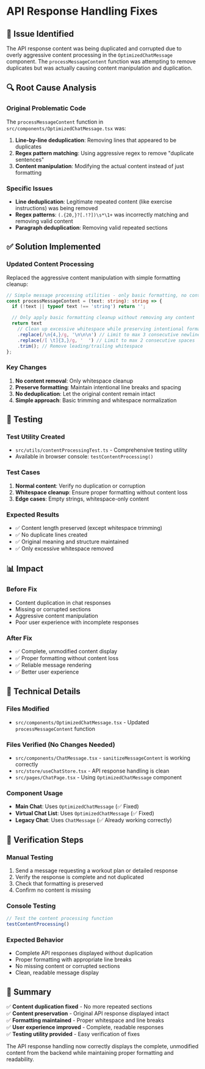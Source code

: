 # API Response Handling Fixes

## 🎯 Issue Identified

The API response content was being duplicated and corrupted due to overly aggressive content processing in the `OptimizedChatMessage` component. The `processMessageContent` function was attempting to remove duplicates but was actually causing content manipulation and duplication.

## 🔍 Root Cause Analysis

### Original Problematic Code
The `processMessageContent` function in `src/components/OptimizedChatMessage.tsx` was:

1. **Line-by-line deduplication**: Removing lines that appeared to be duplicates
2. **Regex pattern matching**: Using aggressive regex to remove "duplicate sentences"
3. **Content manipulation**: Modifying the actual content instead of just formatting

### Specific Issues
- **Line deduplication**: Legitimate repeated content (like exercise instructions) was being removed
- **Regex patterns**: `(.{20,}?[.!?])\s*\1+` was incorrectly matching and removing valid content
- **Paragraph deduplication**: Removing valid repeated sections

## ✅ Solution Implemented

### Updated Content Processing
Replaced the aggressive content manipulation with simple formatting cleanup:

```typescript
// Simple message processing utilities - only basic formatting, no content manipulation
const processMessageContent = (text: string): string => {
  if (!text || typeof text !== 'string') return '';

  // Only apply basic formatting cleanup without removing any content
  return text
    // Clean up excessive whitespace while preserving intentional formatting
    .replace(/\n{4,}/g, '\n\n\n') // Limit to max 3 consecutive newlines
    .replace(/[ \t]{3,}/g, '  ') // Limit to max 2 consecutive spaces
    .trim(); // Remove leading/trailing whitespace
};
```

### Key Changes
1. **No content removal**: Only whitespace cleanup
2. **Preserve formatting**: Maintain intentional line breaks and spacing
3. **No deduplication**: Let the original content remain intact
4. **Simple approach**: Basic trimming and whitespace normalization

## 🧪 Testing

### Test Utility Created
- `src/utils/contentProcessingTest.ts` - Comprehensive testing utility
- Available in browser console: `testContentProcessing()`

### Test Cases
1. **Normal content**: Verify no duplication or corruption
2. **Whitespace cleanup**: Ensure proper formatting without content loss
3. **Edge cases**: Empty strings, whitespace-only content

### Expected Results
- ✅ Content length preserved (except whitespace trimming)
- ✅ No duplicate lines created
- ✅ Original meaning and structure maintained
- ✅ Only excessive whitespace removed

## 📊 Impact

### Before Fix
- Content duplication in chat responses
- Missing or corrupted sections
- Aggressive content manipulation
- Poor user experience with incomplete responses

### After Fix
- ✅ Complete, unmodified content display
- ✅ Proper formatting without content loss
- ✅ Reliable message rendering
- ✅ Better user experience

## 🔧 Technical Details

### Files Modified
- `src/components/OptimizedChatMessage.tsx` - Updated `processMessageContent` function

### Files Verified (No Changes Needed)
- `src/components/ChatMessage.tsx` - `sanitizeMessageContent` is working correctly
- `src/store/useChatStore.tsx` - API response handling is clean
- `src/pages/ChatPage.tsx` - Using `OptimizedChatMessage` component

### Component Usage
- **Main Chat**: Uses `OptimizedChatMessage` (✅ Fixed)
- **Virtual Chat List**: Uses `OptimizedChatMessage` (✅ Fixed)
- **Legacy Chat**: Uses `ChatMessage` (✅ Already working correctly)

## 🚀 Verification Steps

### Manual Testing
1. Send a message requesting a workout plan or detailed response
2. Verify the response is complete and not duplicated
3. Check that formatting is preserved
4. Confirm no content is missing

### Console Testing
```javascript
// Test the content processing function
testContentProcessing()
```

### Expected Behavior
- Complete API responses displayed without duplication
- Proper formatting with appropriate line breaks
- No missing content or corrupted sections
- Clean, readable message display

## 🎉 Summary

✅ **Content duplication fixed** - No more repeated sections  
✅ **Content preservation** - Original API response displayed intact  
✅ **Formatting maintained** - Proper whitespace and line breaks  
✅ **User experience improved** - Complete, readable responses  
✅ **Testing utility provided** - Easy verification of fixes  

The API response handling now correctly displays the complete, unmodified content from the backend while maintaining proper formatting and readability.
